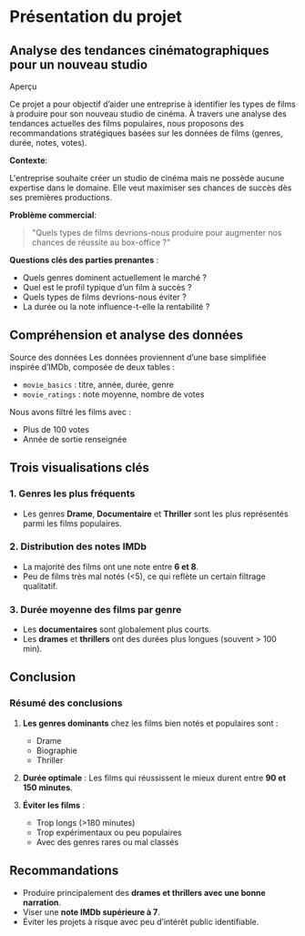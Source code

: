 # Présentation du projet

## Analyse des tendances cinématographiques pour un nouveau studio

Aperçu

Ce projet a pour objectif d’aider une entreprise à identifier les types de films à produire pour son nouveau studio de cinéma. À travers une analyse des tendances actuelles des films populaires, nous proposons des recommandations stratégiques basées sur les données de films (genres, durée, notes, votes).


**Contexte**:

L'entreprise souhaite créer un studio de cinéma mais ne possède aucune expertise dans le domaine. Elle veut maximiser ses chances de succès dès ses premières productions.


**Problème commercial**:

> "Quels types de films devrions-nous produire pour augmenter nos chances de réussite au box-office ?"


**Questions clés des parties prenantes** :
- Quels genres dominent actuellement le marché ?
- Quel est le profil typique d’un film à succès ?
- Quels types de films devrions-nous éviter ?
- La durée ou la note influence-t-elle la rentabilité ?

## Compréhension et analyse des données

Source des données
Les données proviennent d’une base simplifiée inspirée d’IMDb, composée de deux tables :
- `movie_basics` : titre, année, durée, genre
- `movie_ratings` : note moyenne, nombre de votes

Nous avons filtré les films avec :
- Plus de 100 votes
- Année de sortie renseignée
  

## Trois visualisations clés

### 1. **Genres les plus fréquents**

- Les genres **Drame**, **Documentaire** et **Thriller** sont les plus représentés parmi les films populaires.
  

### 2. **Distribution des notes IMDb**
- La majorité des films ont une note entre **6 et 8**.
- Peu de films très mal notés (<5), ce qui reflète un certain filtrage qualitatif.
  

### 3. **Durée moyenne des films par genre**
- Les **documentaires** sont globalement plus courts.
- Les **drames** et **thrillers** ont des durées plus longues (souvent > 100 min).

## Conclusion 

### Résumé des conclusions

1. **Les genres dominants** chez les films bien notés et populaires sont :
   - Drame
   - Biographie
   - Thriller

2. **Durée optimale** : Les films qui réussissent le mieux durent entre **90 et 150 minutes**.

3. **Éviter les films** :
   - Trop longs (>180 minutes)
   - Trop expérimentaux ou peu populaires
   - Avec des genres rares ou mal classés

## Recommandations

- Produire principalement des **drames et thrillers avec une bonne narration**.
- Viser une **note IMDb supérieure à 7**.
- Éviter les projets à risque avec peu d’intérêt public identifiable.

